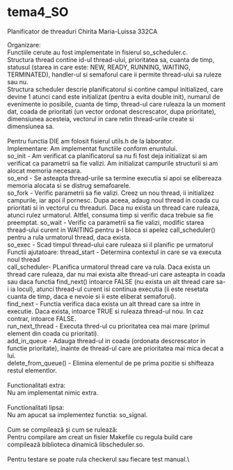 # tema4_SO
Planificator de threaduri
Chirita Maria-Luissa 332CA

Organizare: \
	Functiile cerute au fost implementate in fisierul so_scheduler.c. \
	Structura thread contine id-ul thread-ului, prioritatea sa, cuanta de timp,
	statusul (starea in care este: NEW, READY, RUNNING, WAITING, TERMINATED),
	handler-ul si semaforul care ii permite thread-ului sa ruleze sau nu.
\
	Structura scheduler descrie planificatorul si contine campul initialized,
	care devine 1 atunci cand este initializat (pentru a evita double init),
	numarul de evenimente io posibile, cuanta de timp, thread-ul care ruleaza
	la un moment dat, coada de prioritati (un vector ordonat descrescator, dupa
	prioritate), dimensiunea acesteia, vectorul in care retin thread-urile
	create si dimensiunea sa.\
\
	Pentru functia DIE am folosit fisierul utils.h de la laborator.
\
Implementare:
	Am implementat functiile conform enuntului.\
	so_init - 	Am verificat ca planificatorul sa nu fi fost deja initializat
				si am verificat ca parametrii sa fie valizi. Am initializat
				campurile structurii si am alocat memoria necesara.\
	so_end - 	Se asteapta thread-urile sa termine executia si apoi se 
				elibereaza memoria alocata si se distrug semafoarele.\
	so_fork - 	Verific parametrii sa fie valizi. Creez un nou thread, ii
				initializez campurile, iar apoi il pornesc. Dupa aceea, adaug
				noul thread in coada cu prioritati si in vectorul cu threaduri.
				Daca nu exista un thread care ruleaza, atunci rulez urmatorul.
				Altfel, consuma timp si verific daca trebuie sa fie preemptat.
	so_wait - 	Verific ca parametrii sa fie valizi, modific starea thread-ului
				curent in WAITING pentru a-l bloca si apelez call_scheduler()
				pentru a rula urmatorul thread, daca exista.\
	so_exec - 	Scad timpul thread-ului care ruleaza si il planific pe urmatorul
	\
	Functii ajutatoare:
	thread_start - 	Determina contextul in care se va executa noul thread\
	call_scheduler- PLanifica urmatorul thread care va rula. Daca exista un 
					thread care ruleaza, dar nu mai exista alte thread-uri
					care asteapta in coada sau daca functia find_next() 
					intoarce FALSE (nu exista un alt thread care sa-i ia 
					locul), atunci thread-ul curent isi continua executia
					(ii este resetata cuanta de timp, daca e nevoie si ii
					este eliberat semaforul).\
	find_next - 	Functia verifica daca exista un alt thread care sa intre in
					executie. Daca exista, intoarce TRUE si ruleaza thread-ul 
					nou. In caz contrar, intoarce FALSE.\
	run_next_thread - Executa thred-ul cu prioritatea cea mai mare (primul
					  element din coada cu prioritati).\
	add_in_queue - 	Adauga thread-ul in coada (ordonata descrescator in functie
					prioritate), inainte de thread-ul care are prioritatea mai
					mica decat a lui.\
	delete_from_queue() - 	Elimina elementul de pe prima pozitie si shifteaza
							restul elementlor.\
\
	Functionalitati extra:\
		Nu am implementat nimic extra.\
\
	Functionalitati lipsa:\
		Nu am apucat sa implementez functia: so_signal.\
\
Cum se compilează și cum se rulează:\
    Pentru compilare am creat un fisier Makefile cu regula build care 
    compilează biblioteca dinamică libscheduler.so. \
\
    Pentru testare se poate rula checkerul sau fiecare test manual.\
